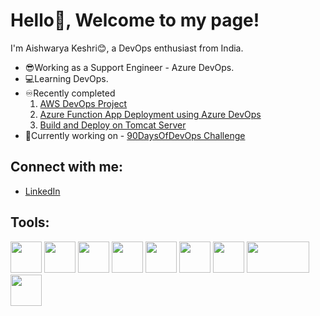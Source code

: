 # Hello👋, Welcome to my page!
I'm Aishwarya Keshri😊, a DevOps enthusiast from India.

* 😎Working as a Support Engineer - Azure DevOps.
* 💻Learning DevOps.
* ♾Recently completed 
  1. [AWS DevOps Project](https://github.com/Aishwarya-Portfolio/AWSDevOpsProject)
  2. [Azure Function App Deployment using Azure DevOps](https://github.com/Aishwarya-Portfolio/Azure-Function-App-Deployment)
  3. [Build and Deploy on Tomcat Server](https://github.com/Aishwarya-Portfolio/webdeploy_project)
* 🤩Currently working on - [90DaysOfDevOps Challenge](https://github.com/LondheShubham153/90DaysOfDevOps)

## Connect with me:
* [LinkedIn](https://www.linkedin.com/in/aishwarya-keshri-93b24314a/)

## Tools:
<img src="https://user-images.githubusercontent.com/91592578/228264548-b84c841a-c0a1-4ad0-84e9-15c48dbf018d.png" width=50 height=50> <img src="https://user-images.githubusercontent.com/91592578/228264091-65228c2c-d45e-49e9-bd67-13591a5d0437.png" width=50 height=50> <img src="https://user-images.githubusercontent.com/91592578/228268768-77abb488-0881-48f3-a9b2-09a905201ee1.png" width=50 height=50> <img src="https://user-images.githubusercontent.com/91592578/228268293-2ecb9302-b4cf-4481-83e9-d6d086d15383.png" width=50 height=50> <img src="https://user-images.githubusercontent.com/91592578/228270030-a5b6a860-1823-4b77-85f4-b39a01884d6d.png" width=50 height=50> <img src="https://user-images.githubusercontent.com/91592578/228270609-0d88dcae-c539-4f4b-aa64-e4e113b64ab9.png" width=50 height=50> <img src="https://user-images.githubusercontent.com/91592578/233184061-283107ae-9af1-4794-8c0a-afee8e975e7d.png" width=50 height=50>
<img src="https://user-images.githubusercontent.com/91592578/228271206-76a3843f-56ff-4017-86e9-62a524261ac6.png" width=100 height=50> <img src="https://user-images.githubusercontent.com/91592578/228271423-04cc2300-9530-4937-a30b-df90a4a2b344.png" width=50 height=50>









